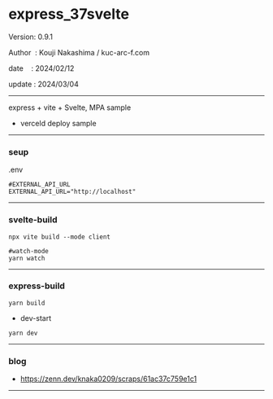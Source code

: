 ﻿# express_37svelte

 Version: 0.9.1

 Author  : Kouji Nakashima / kuc-arc-f.com

 date    : 2024/02/12

 update : 2024/03/04

***

express + vite + Svelte, MPA sample

* verceld deploy sample
***
### seup

.env
```
#EXTERNAL_API_URL
EXTERNAL_API_URL="http://localhost"
```

***
### svelte-build

```
npx vite build --mode client

#watch-mode
yarn watch
```

***
### express-build

```
yarn build
```
* dev-start
```
yarn dev
```

***
### blog

* https://zenn.dev/knaka0209/scraps/61ac37c759e1c1

***

